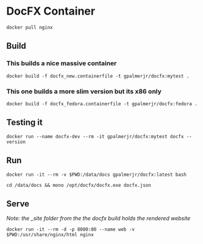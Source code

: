 # DocFX Container

`docker pull nginx`

## Build

### This builds a nice massive container

`docker build -f docfx_new.containerfile -t gpalmerjr/docfx:mytest .`

### This one builds a more slim version but its x86 only

`docker build -f docfx_fedora.containerfile -t gpalmerjr/docfx:fedora .`

## Testing it

`docker run --name docfx-dev --rm -it gpalmerjr/docfx:mytest docfx --version`

## Run

`docker run -it --rm -v $PWD:/data/docs gpalmerjr/docfx:latest bash`

`cd /data/docs && mono /opt/docfx/docfx.exe docfx.json`

## Serve

*Note: the _site folder from the the docfx build holds the rendered website*

`docker run -it --rm -d -p 8080:80 --name web -v $PWD:/usr/share/nginx/html nginx`
